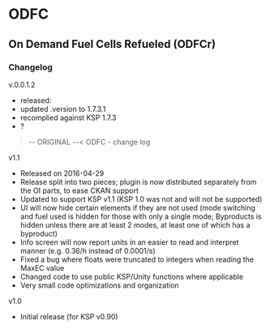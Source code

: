 # ODFC  
## On Demand Fuel Cells Refueled (ODFCr)  

### Changelog  

v.0.0.1.2 
   * released:  
   * updated .version to 1.7.3.1  
   * recomplied against KSP 1.7.3  
   * ?


>-- ORIGINAL --<
ODFC - change log

v1.1
 - Released on 2016-04-29
 - Release split into two pieces; plugin is now distributed separately from the OI parts, to ease CKAN support
 - Updated to support KSP v1.1 (KSP 1.0 was not and will not be supported)
 - UI will now hide certain elements if they are not used (mode switching and fuel used is hidden for those with only a single mode; Byproducts is hidden unless there are at least 2 modes, at least one of which has a byproduct)
 - Info screen will now report units in an easier to read and interpret manner (e.g. 0.36/h instead of 0.0001/s)
 - Fixed a bug where floats were truncated to integers when reading the MaxEC value
 - Changed code to use public KSP/Unity functions where applicable
 - Very small code optimizations and organization

v1.0
 - Initial release (for KSP v0.90)
